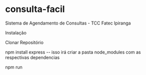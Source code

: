 # consulta-facil
Sistema de Agendamento de Consultas - TCC Fatec Ipiranga


Instalação

Clonar Repositório

npm install express
-- isso irá criar a pasta node_modules com as respectivas dependencias

npm run